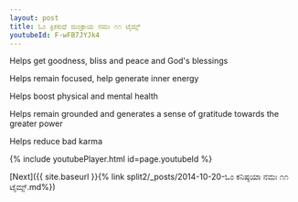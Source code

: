 ```yaml
---
layout: post
title: ಓಂ ತ್ರಿಕಕುಧೆ ಮಂತ್ರಾಯ ನಮಃ ೧೧ ಟೈಮ್ಸ್
youtubeId: F-wFB7JYJk4
---
```

 
 
Helps get goodness, bliss and peace and God's blessings
 
Helps remain focused, help generate inner energy 
 
Helps boost physical and mental health 
 
Helps remain grounded and generates a sense of gratitude towards the greater power 
 
Helps reduce bad karma
 
 
 
 


{% include youtubePlayer.html id=page.youtubeId %}
 
[Next]({{ site.baseurl }}{% link  split2/_posts/2014-10-20-ಓಂ ಕನಿಷ್ಠಯಾ ನಮಃ ೧೧ ಟೈಮ್ಸ್.md%})
 
